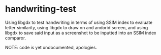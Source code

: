# handwriting-test

Using libgdx to test handwriting in terms of using SSIM index to evaluate letter similarity, using libgdx to draw on 
and andorid screen, and using libgdx to save said input as a screenshot to be inputted into an SSIM index comparor.

NOTE: code is yet undocumented, apologies.
